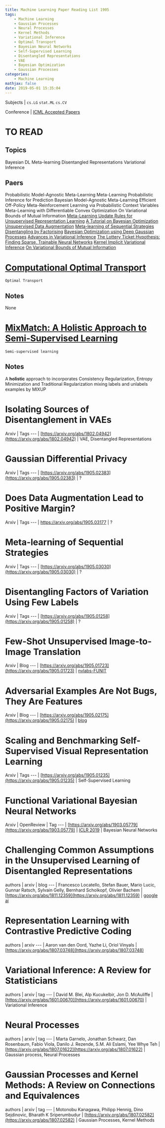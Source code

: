 ```yaml
---
title: Machine Learning Paper Reading List 1905
tags:
	- Machine Learning
	- Gaussian Processes
	- Neural Processes
	- Kernel Methods
	- Variational Inference
	- Optimal Transport
	- Bayesian Neural Networks
	- Self-Supervised Learning
	- Disentangled Representations
	- VAE
	- Bayesian Optimization
	- Gaussian Processes
categories:
	- Machine Learning
mathjax: false
date: 2019-05-01 15:35:04
---
```


Subjects | `cs.LG` `stat.ML` `cs.CV`

Conference | [ICML Accepted Papers](https://icml.cc/Conferences/2019/AcceptedPapersInitial)

<!--more-->

# TO READ

## Topics
Bayesian DL
Meta-learning
Disentangled Representations
Variational Inference

## Paers
Probabilistic Model-Agnostic Meta-Learning
Meta-Learning Probabilistic Inference for Prediction
Bayesian Model-Agnostic Meta-Learning
Efficient Off-Policy Meta-Reinforcement Learning via Probabilistic Context Variables
Meta-Learning with Differentiable Convex Optimization
On Variational Bounds of Mutual Information
[Meta-Learning Update Rules for Unsupervised Representation Learning](https://arxiv.org/abs/1804.00222)
[A Tutorial on Bayesian Optimization](https://arxiv.org/abs/1807.02811)
[Unsupervised Data Augmentation](https://arxiv.org/abs/1904.12848)
[Meta-learning of Sequential Strategies](https://arxiv.org/abs/1905.03030)
[Disentangling by Factorising](https://arxiv.org/abs/1802.05983)
[Bayesian Optimization using Deep Gaussian Processes](https://arxiv.org/abs/1905.03350)
[Advances in Variational Inference](https://arxiv.org/abs/1711.05597)
[The Lottery Ticket Hypothesis: Finding Sparse, Trainable Neural Networks](https://arxiv.org/abs/1803.03635)
[Kernel Implicit Variational Inference](https://arxiv.org/abs/1705.10119)
[On Variational Bounds of Mutual Information](https://arxiv.org/abs/1905.06922v1)

# [Computational Optimal Transport](https://arxiv.org/abs/1803.00567)
`Optimal Transport`
## Notes
None

# [MixMatch: A Holistic Approach to Semi-Supervised Learning](https://arxiv.org/abs/1905.02249)
`Semi-supervised learning`
## Notes
A **holistic** approach to incorporates Consistency Regularization, Entropy Minimization and Traditional Regularization
mixing labels and unlabels examples by MIXUP


# Isolating Sources of Disentanglement in VAEs
Arxiv | Tags
--- |
[https://arxiv.org/abs/1802.04942](https://arxiv.org/abs/1802.04942) | VAE,  Disentangled Representations

# Gaussian Differential Privacy
Arxiv | Tags
--- |
[https://arxiv.org/abs/1905.02383](https://arxiv.org/abs/1905.02383) | ?

# Does Data Augmentation Lead to Positive Margin?
Arxiv | Tags
--- |
https://arxiv.org/abs/1905.03177 | ?

# Meta-learning of Sequential Strategies
Arxiv | Tags
--- |
[https://arxiv.org/abs/1905.03030](https://arxiv.org/abs/1905.03030) | ?

# Disentangling Factors of Variation Using Few Labels
Arxiv | Tags
--- |
[https://arxiv.org/abs/1905.01258](https://arxiv.org/abs/1905.01258) | ?

# Few-Shot Unsupervised Image-to-Image Translation
Arxiv | Blog
--- |
[https://arxiv.org/abs/1905.01723](https://arxiv.org/abs/1905.01723) | [nvlabs-FUNIT](https://nvlabs.github.io/FUNIT/)


# Adversarial Examples Are Not Bugs, They Are Features
Arxiv | Blog
--- |
[https://arxiv.org/abs/1905.02175](https://arxiv.org/abs/1905.02175) | [blog](http://gradientscience.org/adv/)

# Scaling and Benchmarking Self-Supervised Visual Representation Learning
Arxiv | Tags
--- |
[https://arxiv.org/abs/1905.01235](https://arxiv.org/abs/1905.01235) | Self-Supervised Learning

# Functional Variational Bayesian Neural Networks
Arxiv | OpenReview | Tag
--- |
[https://arxiv.org/abs/1903.05779](https://arxiv.org/abs/1903.05779) | [ICLR 2019](https://openreview.net/forum?id=rkxacs0qY7) | Bayesian Neural Networks

# Challenging Common Assumptions in the Unsupervised Learning of Disentangled Representations
authors | arxiv | blog
--- |
Francesco Locatello, Stefan Bauer, Mario Lucic, Gunnar Ratsch, Sylvain Gelly, Bernhard Scholkopf, Olivier Bachem | [https://arxiv.org/abs/1811.12359](https://arxiv.org/abs/1811.12359) | [google ai](https://ai.googleblog.com/2019/04/evaluating-unsupervised-learning-of.html)


# Representation Learning with Contrastive Predictive Coding
authors | arxiv
--- |
Aaron van den Oord, Yazhe Li, Oriol Vinyals | [https://arxiv.org/abs/1807.03748](https://arxiv.org/abs/1807.03748)

# Variational Inference: A Review for Statisticians
authors | arxiv | tag
--- |
David M. Blei, Alp Kucukelbir, Jon D. McAuliffe | [https://arxiv.org/abs/1601.00670](https://arxiv.org/abs/1601.00670) | Variational Inference

# Neural Processes
authors | arxiv | tag
--- |
Marta Garnelo, Jonathan Schwarz, Dan Rosenbaum, Fabio Viola, Danilo J. Rezende, S.M. Ali Eslami, Yee Whye Teh | [https://arxiv.org/abs/1807.01622](https://arxiv.org/abs/1807.01622) | Gaussian process, Neural Processes

# Gaussian Processes and Kernel Methods: A Review on Connections and Equivalences
authors | arxiv | tag
--- |
Motonobu Kanagawa, Philipp Hennig, Dino Sejdinovic, Bharath K Sriperumbudur | [https://arxiv.org/abs/1807.02582](https://arxiv.org/abs/1807.02582) | Gaussian Processes, Kernel Methods
